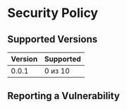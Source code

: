 # Security Policy

## Supported Versions

| Version | Supported          |
| ------- | ------------------ |
| 0.0.1   | 0 из 10            |

## Reporting a Vulnerability
